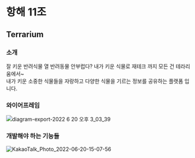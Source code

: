 # 항해 11조
## Terrarium

### 소개
잘 키운 반려식물 열 반려동물 안부럽다? 내가 키운 식물로 재테크 까지 모든 건 테라리움에서~ <br>
내가 키운 소중한 식물들을 자랑하고 다양한 식물을 기르는 정보를 공유하는 플랫폼 입니다. 


### 와이어프레임

![diagram-export-2022  6  20  오후 3_03_39](https://user-images.githubusercontent.com/31721097/174538170-b6d5f23f-4852-4e7f-9ee7-f0eddc3ebe36.svg)


### 개발해야 하는 기능들

![KakaoTalk_Photo_2022-06-20-15-07-56](https://user-images.githubusercontent.com/31721097/174538191-17839a01-8100-4430-84cf-51abc78f858b.jpeg)

